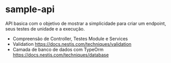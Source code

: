 # sample-api

API basica com o objetivo de mostrar a simplicidade para criar um endpoint, seus testes de unidade e a execução.

- Compreensão de Controller, Testes Module e Services
- Validation https://docs.nestjs.com/techniques/validation
- Camada de banco de dados com TypeOrm https://docs.nestjs.com/techniques/database


